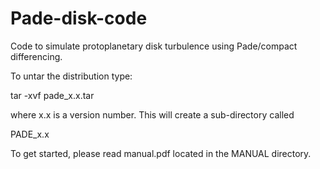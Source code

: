 # Pade-disk-code
Code to simulate protoplanetary disk turbulence using Pade/compact differencing.

To untar the distribution type:

tar -xvf pade_x.x.tar

where x.x is a version number.  This will create a sub-directory called

PADE_x.x

To get started, please read manual.pdf located in the MANUAL directory.
